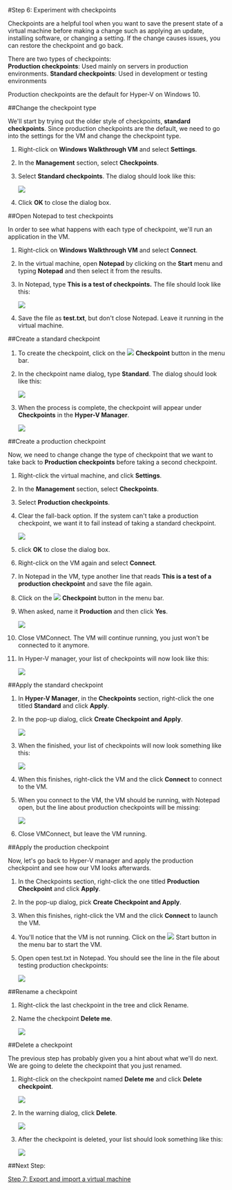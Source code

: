 #Step 6: Experiment with checkpoints

Checkpoints are a helpful tool when you want to save the present state of a virtual machine before making a change such as applying an update, installing software, or changing a setting.
If the change causes issues, you can restore the checkpoint and go back.



There are two types of checkpoints:  
**Production checkpoints**: Used mainly on servers in production environments.
**Standard checkpoints**: Used in development or testing environments


Production checkpoints are the default for Hyper-V on Windows 10.


##Change the checkpoint type

We'll start by trying out the older style of checkpoints, **standard checkpoints**.
Since production checkpoints are the default, we need to go into the settings for the VM and change the checkpoint type.

1. Right-click on **Windows Walkthrough VM** and select **Settings**.
2. In the **Management** section, select **Checkpoints**.
3. Select **Standard checkpoints**.
    The dialog should look like this:
    
    ![](media/standard1.png)
4.  Click **OK** to close the dialog box.

##Open Notepad to test checkpoints

In order to see what happens with each type of checkpoint, we'll run an application in the VM.

1. Right-click on **Windows Walkthrough VM** and select **Connect**.
2. In the virtual machine, open **Notepad** by clicking on the **Start** menu and typing **Notepad** and then select it from the results.
    
3. In Notepad, type **This is a test of checkpoints.** The file should look like this:
    
    ![](media/standard_notepad.png)
4. Save the file as **test.txt**, but don't close Notepad.
    Leave it running in the virtual machine.

##Create a standard checkpoint

1. To create the checkpoint, click on the ![](media/checkpoint_button.png) **Checkpoint** button in the menu bar.
    
2. In the checkpoint name dialog, type **Standard**.
    The dialog should look like this:
    
    ![](media/save_standard.png)
    
3. When the process is complete, the checkpoint will appear under **Checkpoints** in the **Hyper-V Manager**.
    
    ![](media/standard_complete.png)
    

##Create a production checkpoint

Now, we need to change change the type of checkpoint that we want to take back to **Production checkpoints** before taking a second checkpoint.

1.  Right-click the virtual machine, and click **Settings**.
2.  In the **Management** section, select **Checkpoints**.
3.  Select **Production checkpoints**.
4.  Clear the fall-back option.
    If the system can't take a production checkpoint, we want it to fail instead of taking a standard checkpoint.
    
    ![](media/production.png)
5.  click **OK** to close the dialog box.
6.  Right-click on the VM again and select **Connect**.
7.  In Notepad in the VM, type another line that reads **This is a test of a production checkpoint** and save the file again.
8.  Click on the ![](media/checkpoint_button.png) **Checkpoint** button in the menu bar.
9.  When asked, name it **Production** and then click **Yes**.
    
    ![](media/production_CheckpointName.png)
    
10. Close VMConnect.
    The VM will continue running, you just won't be connected to it anymore.
11. In Hyper-V manager, your list of checkpoints will now look like this:
    
    ![](media/production_complete.png)



##Apply the standard checkpoint

1.  In **Hyper-V Manager**, in the **Checkpoints** section, right-click the one titled **Standard** and click **Apply**.
2.  In the pop-up dialog, click **Create Checkpoint and Apply**.
    

    ![](media/apply_standard.png)
34. When the finished, your list of checkpoints will now look something like this:
    
    ![](media/standard_applied.png)
4. When this finishes, right-click the VM and the click **Connect** to connect to the VM.
    
5. When you connect to the VM, the VM should be running, with Notepad open, but the line about production checkpoints will be missing:
    
    ![](media/standard_applied_notepad.png)
6. Close VMConnect, but leave the VM running.


##Apply the production checkpoint

Now, let's go back to Hyper-V manager and apply the production checkpoint and see how our VM looks afterwards.

1.  In the Checkpoints section, right-click the one titled **Production Checkpoint** and click **Apply**.
2.  In the pop-up dialog, pick **Create Checkpoint and Apply**.
    
3. When this finishes, right-click the VM and the click **Connect** to launch the VM.
    
4. You'll notice that the VM is not running.
    Click on the ![](media/start.png) Start button in the menu bar to start the VM.
5. Open open test.txt in Notepad.
    You should see the line in the file about testing production checkpoints:
    
    ![](media/production_notepad.png)


##Rename a checkpoint

1. Right-click the last checkpoint in the tree and click Rename.
2. Name the checkpoint **Delete me**.
    
    ![](media/delete_me.png)

##Delete a checkpoint

The previous step has probably given you a hint about what we'll do next.
We are going to delete the checkpoint that you just renamed.

1. Right-click on the checkpoint named **Delete me** and click **Delete checkpoint**.
    

    ![](media/delete_checkpoint.png)
2. In the warning dialog, click **Delete**.
    

    ![](media/delete_warn.png)
3. After the checkpoint is deleted, your list should look something like this:
    
    ![](media/after_delete.png)


##Next Step:

[Step 7: Export and import a virtual machine](walkthrough_export_import.md)






